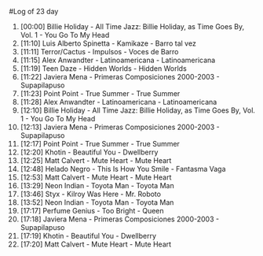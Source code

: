 #Log of 23 day

1. [00:00] Billie Holiday - All Time Jazz: Billie Holiday, as Time Goes By, Vol. 1 - You Go To My Head
1. [11:10] Luis Alberto Spinetta - Kamikaze - Barro tal vez
1. [11:11] Terror/Cactus - Impulsos - Voces de Barro
1. [11:15] Alex Anwandter - Latinoamericana - Latinoamericana
1. [11:19] Teen Daze - Hidden Worlds - Hidden Worlds
1. [11:22] Javiera Mena - Primeras Composiciones 2000-2003 - Supapilapuso
1. [11:23] Point Point - True Summer - True Summer
1. [11:28] Alex Anwandter - Latinoamericana - Latinoamericana
1. [12:10] Billie Holiday - All Time Jazz: Billie Holiday, as Time Goes By, Vol. 1 - You Go To My Head
1. [12:13] Javiera Mena - Primeras Composiciones 2000-2003 - Supapilapuso
1. [12:17] Point Point - True Summer - True Summer
1. [12:20] Khotin - Beautiful You - Dwellberry
1. [12:25] Matt Calvert - Mute Heart - Mute Heart
1. [12:48] Helado Negro - This Is How You Smile - Fantasma Vaga
1. [12:53] Matt Calvert - Mute Heart - Mute Heart
1. [13:29] Neon Indian - Toyota Man - Toyota Man
1. [13:46] Styx - Kilroy Was Here - Mr. Roboto
1. [13:52] Neon Indian - Toyota Man - Toyota Man
1. [17:17] Perfume Genius - Too Bright - Queen
1. [17:18] Javiera Mena - Primeras Composiciones 2000-2003 - Supapilapuso
1. [17:19] Khotin - Beautiful You - Dwellberry
1. [17:20] Matt Calvert - Mute Heart - Mute Heart
